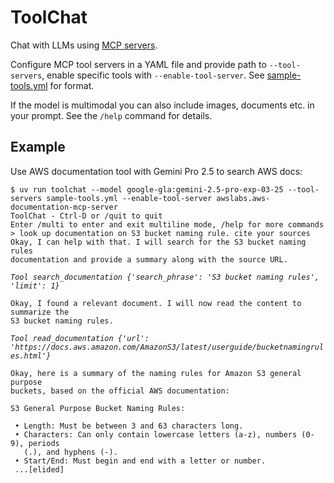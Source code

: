 # ToolChat

Chat with LLMs using [MCP servers](https://modelcontextprotocol.io/docs/concepts/tools).

Configure MCP tool servers in a YAML file and provide path to `--tool-servers`,
enable specific tools with `--enable-tool-server`.
See [sample-tools.yml](sample-tools.yml) for format.

If the model is multimodal you can also include images, documents etc. in your prompt.
See the `/help` command for details.

## Example

Use AWS documentation tool with Gemini Pro 2.5 to search AWS docs:

```sh-session
$ uv run toolchat --model google-gla:gemini-2.5-pro-exp-03-25 --tool-servers sample-tools.yml --enable-tool-server awslabs.aws-documentation-mcp-server
ToolChat - Ctrl-D or /quit to quit
Enter /multi to enter and exit multiline mode, /help for more commands
> look up documentation on S3 bucket naming rule. cite your sources
Okay, I can help with that. I will search for the S3 bucket naming rules
documentation and provide a summary along with the source URL.
```
_`Tool search_documentation {'search_phrase': 'S3 bucket naming rules', 'limit':
1}`_
```sh-session
Okay, I found a relevant document. I will now read the content to summarize the
S3 bucket naming rules.
```
_`Tool read_documentation {'url':
'https://docs.aws.amazon.com/AmazonS3/latest/userguide/bucketnamingrules.html'}`_
```sh-session
Okay, here is a summary of the naming rules for Amazon S3 general purpose
buckets, based on the official AWS documentation:

S3 General Purpose Bucket Naming Rules:

 • Length: Must be between 3 and 63 characters long.
 • Characters: Can only contain lowercase letters (a-z), numbers (0-9), periods
   (.), and hyphens (-).
 • Start/End: Must begin and end with a letter or number.
 ...[elided]
```
